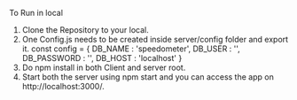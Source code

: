 To Run in local

1. Clone the Repository to your local.
2. One Config.js needs to be created inside server/config folder and export it.
const config = {
    DB_NAME : 'speedometer',
    DB_USER : '',
    DB_PASSWORD : '',
    DB_HOST : 'localhost'
}
3. Do npm install in both Client and server root.
4. Start both the server using npm start and you can access the app on http://localhost:3000/.
